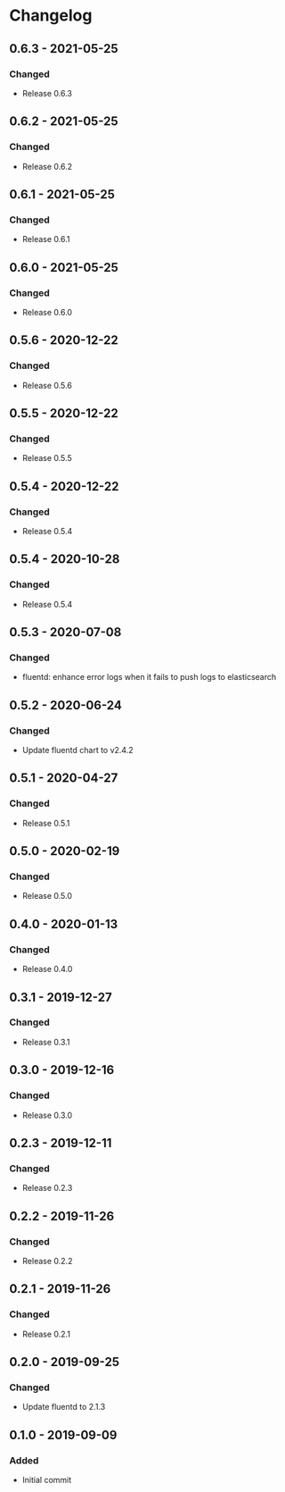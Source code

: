 # Changelog

## 0.6.3 - 2021-05-25
### Changed
- Release 0.6.3

## 0.6.2 - 2021-05-25
### Changed
- Release 0.6.2

## 0.6.1 - 2021-05-25
### Changed
- Release 0.6.1

## 0.6.0 - 2021-05-25
### Changed
- Release 0.6.0

## 0.5.6 - 2020-12-22
### Changed
- Release 0.5.6

## 0.5.5 - 2020-12-22
### Changed
- Release 0.5.5

## 0.5.4 - 2020-12-22
### Changed
- Release 0.5.4

## 0.5.4 - 2020-10-28
### Changed
- Release 0.5.4

## 0.5.3 - 2020-07-08
### Changed
- fluentd: enhance error logs when it fails to push logs to elasticsearch

## 0.5.2 - 2020-06-24
### Changed
- Update fluentd chart to v2.4.2

## 0.5.1 - 2020-04-27
### Changed
- Release 0.5.1

## 0.5.0 - 2020-02-19
### Changed
- Release 0.5.0

## 0.4.0 - 2020-01-13
### Changed
- Release 0.4.0

## 0.3.1 - 2019-12-27
### Changed
- Release 0.3.1

## 0.3.0 - 2019-12-16
### Changed
- Release 0.3.0

## 0.2.3 - 2019-12-11
### Changed
- Release 0.2.3

## 0.2.2 - 2019-11-26
### Changed
- Release 0.2.2

## 0.2.1 - 2019-11-26
### Changed
- Release 0.2.1

## 0.2.0 - 2019-09-25
### Changed
- Update fluentd to 2.1.3

## 0.1.0 - 2019-09-09
### Added
- Initial commit

